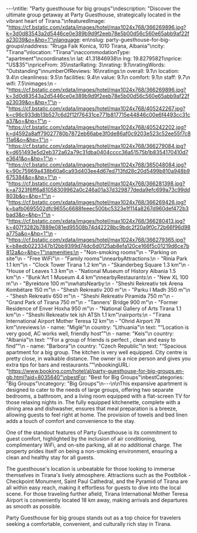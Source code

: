 ---\ntitle: "Party guesthouse for big groups"\ndescription: "Discover the ultimate group getaway at Party Guesthouse, strategically located in the vibrant heart of Tirana."\nfeaturedImage: "https://cf.bstatic.com/xdata/images/hotel/max1024x768/366269896.jpg?k=3d0d83543a2d5446ce0e389b9d9f2eeb78e5b00d56c560e65abb9af22fa23039&o=&hp=1"\nlanguage: en\nslug: party-guesthouse-for-big-groups\naddress: "Rruga Faik Konica, 1010 Tirana, Albania"\ncity: "Tirana"\nlocation: "Tirana"\naccommodationType: "apartment"\ncoordinates:\n  lat: 41.31846938\n  lng: 19.82795821\nprice: "US$35"\npriceFrom: 35\nstarRating: 3\nrating: 9.1\nratingWords: "Outstanding"\nnumberOfReviews: 16\nratings:\n  overall: 9.1\n  location: 9.4\n  cleanliness: 9.5\n  facilities: 9.4\n  value: 9.1\n  comfort: 9.1\n  staff: 9.7\n  wifi: 7.5\nimages:\n  - "https://cf.bstatic.com/xdata/images/hotel/max1024x768/366269896.jpg?k=3d0d83543a2d5446ce0e389b9d9f2eeb78e5b00d56c560e65abb9af22fa23039&o=&hp=1"\n  - "https://cf.bstatic.com/xdata/images/hotel/max1024x768/405242267.jpg?k=c96c933db13b527c6d2f12f76431ce771b817715e44846c00e6f4493cc31ca37&o=&hp=1"\n  - "https://cf.bstatic.com/xdata/images/hotel/max1024x768/405242202.jpg?k=d4592a8aff79027780b7872eb66abe3f0de86af0c9203e523c52ee55f7c811a6&o=&hp=1"\n  - "https://cf.bstatic.com/xdata/images/hotel/max1024x768/366279084.jpg?k=d651493e5d2eb372a62a79c31dba0404cccc36a51575b1b8354170410d7e3641&o=&hp=1"\n  - "https://cf.bstatic.com/xdata/images/hotel/max1024x768/365048084.jpg?k=90c75969a438b60a6ca93d403ee4d67ed713fd28c20d5499b810a948b9675384&o=&hp=1"\n  - "https://cf.bstatic.com/xdata/images/hotel/max1024x768/366281398.jpg?k=a7323f6ff6a81058309962a0c246a01a37d329877deda9efc699a73c99dd803b&o=&hp=1"\n  - "https://cf.bstatic.com/xdata/images/hotel/max1024x768/366269426.jpg?k=bafb0695502dfc9655c6688feeec500bc5323e1f114a8267d960def472b3bad3&o=&hp=1"\n  - "https://cf.bstatic.com/xdata/images/hotel/max1024x768/366280413.jpg?k=407f3282b7889e081ed95508b74d42228bc9bdc2f20a9f0c72b66f96d98a775a&o=&hp=1"\n  - "https://cf.bstatic.com/xdata/images/hotel/max1024x768/366279365.jpg?k=b8edb0223347b12bb9399d74dc6d0125ab8efa120ce166f5c01219d6ce7b812a&o=&hp=1"\namenities:\n  - "Non-smoking rooms"\n  - "Parking on site"\n  - "Free WiFi"\n  - "Family rooms"\nnearbyAttractions:\n  - "Rinia Park 1.1 km"\n  - "Clock Tower Tirana 1.2 km"\n  - "Skanderbeg Square 1.3 km"\n  - "House of Leaves 1.3 km"\n  - "National Museum of History Albania 1.5 km"\n  - "Bunk'Art 1 Museum 4.4 km"\nnearbyRestaurants:\n  - "New XL 100 m"\n  - "Byrektore 100 m"\nwhatsNearby:\n  - "Sheshi Rekreativ tek Arena Kombëtare 150 m"\n  - "Shesh Rekreativ 200 m"\n  - "Parku I Madh 350 m"\n  - "Shesh Rekreativ 650 m"\n  - "Sheshi Rekreativ Piramida 750 m"\n  - "Grand Park of Tirana 750 m"\n  - "Tanners' Bridge 900 m"\n  - "Former Residence of Enver Hoxha 950 m"\n  - "National Gallery of Arts Tirana 1.1 km"\n  - "Sheshi Rekreativ tek ish ATSh 1.1 km"\nairports:\n  - "Tirana International Airport Mother Teresa 12 km"\n  - "Ohrid Airport 78 km"\nreviews:\n  - name: "Miglė"\n    country: "Lithuania"\n    text: "“Location is very good, AC works well, friendly host”"\n  - name: "Keis"\n    country: "Albania"\n    text: "“For a group of friends is perfect , clean and easy to find”"\n  - name: "Barbora"\n    country: "Czech Republic"\n    text: "“Spacious apartment for a big group. The kitchen is very well equipped. City centre is pretty close, in walkable distance. The owner is a nice person and gives you extra tips for bars and restaurants.”"\nbookingURL: "https://www.booking.com/hotel/al/party-guesthouse-for-big-groups.en-gb.html?aid=8035640"\nbestFor: "Best for Big Groups"\nbestCategories: "Big Groups"\ncategory: "Big Groups"\n---\n\nThis expansive apartment is designed to cater to the needs of large groups, offering two separate bedrooms, a bathroom, and a living room equipped with a flat-screen TV for those relaxing nights in. The fully equipped kitchenette, complete with a dining area and dishwasher, ensures that meal preparation is a breeze, allowing guests to feel right at home. The provision of towels and bed linen adds a touch of comfort and convenience to the stay.

One of the standout features of Party Guesthouse is its commitment to guest comfort, highlighted by the inclusion of air conditioning, complimentary WiFi, and on-site parking, all at no additional charge. The property prides itself on being a non-smoking environment, ensuring a clean and healthy stay for all guests.

The guesthouse's location is unbeatable for those looking to immerse themselves in Tirana's lively atmosphere. Attractions such as the Postbllok - Checkpoint Monument, Saint Paul Cathedral, and the Pyramid of Tirana are all within easy reach, making it effortless for guests to dive into the local scene. For those traveling further afield, Tirana International Mother Teresa Airport is conveniently located 18 km away, making arrivals and departures as smooth as possible.

Party Guesthouse for big groups stands out as a top choice for travelers seeking a comfortable, convenient, and culturally rich stay in Tirana.